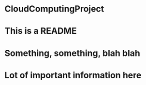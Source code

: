 # CloudComputingProject
# This is a README
# Something, something, blah blah
# Lot of important information here
